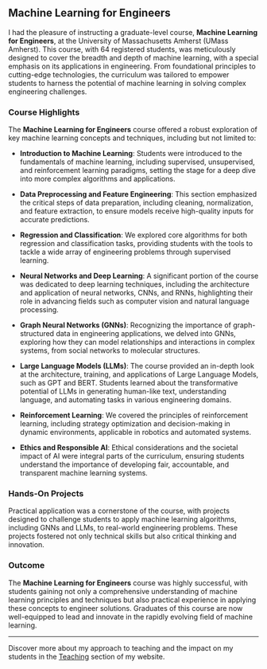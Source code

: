 ## Machine Learning for Engineers

I had the pleasure of instructing a graduate-level course, **Machine Learning for Engineers**, at the University of Massachusetts Amherst (UMass Amherst). This course, with 64 registered students, was meticulously designed to cover the breadth and depth of machine learning, with a special emphasis on its applications in engineering. From foundational principles to cutting-edge technologies, the curriculum was tailored to empower students to harness the potential of machine learning in solving complex engineering challenges.

### Course Highlights

The **Machine Learning for Engineers** course offered a robust exploration of key machine learning concepts and techniques, including but not limited to:

- **Introduction to Machine Learning**: Students were introduced to the fundamentals of machine learning, including supervised, unsupervised, and reinforcement learning paradigms, setting the stage for a deep dive into more complex algorithms and applications.

- **Data Preprocessing and Feature Engineering**: This section emphasized the critical steps of data preparation, including cleaning, normalization, and feature extraction, to ensure models receive high-quality inputs for accurate predictions.

- **Regression and Classification**: We explored core algorithms for both regression and classification tasks, providing students with the tools to tackle a wide array of engineering problems through supervised learning.

- **Neural Networks and Deep Learning**: A significant portion of the course was dedicated to deep learning techniques, including the architecture and application of neural networks, CNNs, and RNNs, highlighting their role in advancing fields such as computer vision and natural language processing.

- **Graph Neural Networks (GNNs)**: Recognizing the importance of graph-structured data in engineering applications, we delved into GNNs, exploring how they can model relationships and interactions in complex systems, from social networks to molecular structures.

- **Large Language Models (LLMs)**: The course provided an in-depth look at the architecture, training, and applications of Large Language Models, such as GPT and BERT. Students learned about the transformative potential of LLMs in generating human-like text, understanding language, and automating tasks in various engineering domains.

- **Reinforcement Learning**: We covered the principles of reinforcement learning, including strategy optimization and decision-making in dynamic environments, applicable in robotics and automated systems.

- **Ethics and Responsible AI**: Ethical considerations and the societal impact of AI were integral parts of the curriculum, ensuring students understand the importance of developing fair, accountable, and transparent machine learning systems.

### Hands-On Projects

Practical application was a cornerstone of the course, with projects designed to challenge students to apply machine learning algorithms, including GNNs and LLMs, to real-world engineering problems. These projects fostered not only technical skills but also critical thinking and innovation.

### Outcome

The **Machine Learning for Engineers** course was highly successful, with students gaining not only a comprehensive understanding of machine learning principles and techniques but also practical experience in applying these concepts to engineer solutions. Graduates of this course are now well-equipped to lead and innovate in the rapidly evolving field of machine learning.

---

Discover more about my approach to teaching and the impact on my students in the [Teaching](#) section of my website.
